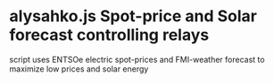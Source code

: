 alysahko.js  Spot-price and Solar forecast controlling relays
===
script uses ENTSOe electric spot-prices and FMI-weather forecast to maximize low prices and solar energy